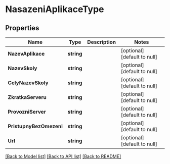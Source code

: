 # NasazeniAplikaceType

## Properties
Name | Type | Description | Notes
------------ | ------------- | ------------- | -------------
**NazevAplikace** | **string** |  | [optional] [default to null]
**NazevSkoly** | **string** |  | [optional] [default to null]
**CelyNazevSkoly** | **string** |  | [optional] [default to null]
**ZkratkaServeru** | **string** |  | [optional] [default to null]
**ProvozniServer** | **string** |  | [optional] [default to null]
**PristupnyBezOmezeni** | **string** |  | [optional] [default to null]
**Url** | **string** |  | [optional] [default to null]

[[Back to Model list]](../README.md#documentation-for-models) [[Back to API list]](../README.md#documentation-for-api-endpoints) [[Back to README]](../README.md)

